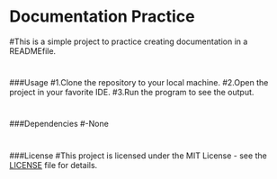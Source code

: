 # Documentation Practice
#This is a simple project to practice creating documentation in a READMEfile.
#
###Usage
#1.Clone the repository to your local machine.
#2.Open the project in your favorite IDE.
#3.Run the program to see the output.
#
###Dependencies
#-None
#
###License
#This project is licensed under the MIT License - see the [LICENSE](LICENSE) file for details.